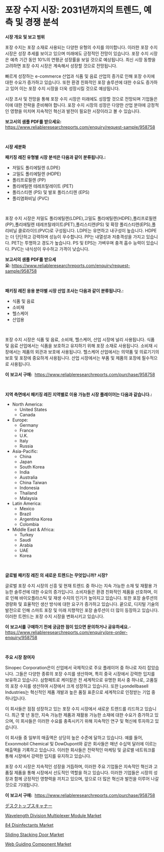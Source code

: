 <p><h1>포장 수지 시장: 2031년까지의 트렌드, 예측 및 경쟁 분석</h1></p><p><strong>시장 개요 및 보고 범위</strong></p>
<p><p>포장 수지는 포장 소재로 사용되는 다양한 유형의 수지를 의미합니다. 이러한 포장 수지 시장은 성장 추세를 보이고 있으며 미래에도 긍정적인 전망이 있습니다. 포장 수지 시장은 예측 기간 동안 10%의 연평균 성장률을 보일 것으로 예상됩니다. 최신 시장 동향을 고려하면 포장 수지 시장은 계속해서 성장할 것으로 전망됩니다. </p><p>빠르게 성장하는 e-commerce 산업과 식품 및 음료 산업의 증가로 인해 포장 수지에 대한 수요가 증가하고 있습니다. 또한 환경 친화적인 포장 솔루션에 대한 수요도 증가하고 있어 이는 포장 수지 시장을 더욱 성장시킬 것으로 예상됩니다. </p><p>시장 조사 및 전망을 통해 포장 수지 시장은 미래에도 성장할 것으로 전망되며 기업들은 이에 대한 전략을 준비해야 합니다. 포장 수지 시장의 성장은 다양한 산업 분야에 긍정적인 영향을 미치며 지속적인 혁신과 발전이 필요한 시장이라고 볼 수 있습니다.</p></p>
<p><strong>보고서의 샘플 PDF를 받으세요:</strong> <a href="https://www.reliableresearchreports.com/enquiry/request-sample/958758">https://www.reliableresearchreports.com/enquiry/request-sample/958758</a></p>
<p>&nbsp;</p>
<p><strong>시장 세분화</strong></p>
<p><strong>패키징 레진 유형별 시장 분석은 다음과 같이 분류됩니다.:</strong></p>
<p><ul><li>저밀도 폴리에틸렌 (LDPE)</li><li>고밀도 폴리에틸렌 (HDPE)</li><li>폴리프로필렌 (PP)</li><li>폴리에틸렌 테레프탈레이트 (PET)</li><li>폴리스티렌 (PS) 및 발포 폴리스티렌 (EPS)</li><li>폴리염화비닐 (PVC)</li></ul></p>
<p>&nbsp;</p>
<p><p>포장 수지 시장은 저밀도 폴리에틸렌(LDPE),고밀도 폴리에틸렌(HDPE),폴리프로필렌(PP),폴리에틸렌 테레프탈레이트(PET),폴리스티렌(PS) 및 확장 폴리스티렌(EPS),폴리비닐 클로라이드(PVC)로 구성됩니다. LDPE는 유연하고 내구성이 높습니다. HDPE는 더 단단하고 강력하며 성능이 우수합니다. PP는 내열성과 저충격성을 가지고 있습니다. PET는 투명하고 경도가 높습니다. PS 및 EPS는 가벼우며 충격 흡수 능력이 있습니다. PVC는 내식성이 우수하고 가격이 낮습니다.</p></p>
<p><strong>보고서의 샘플 PDF를 받으세요:</strong>&nbsp;<a href="https://www.reliableresearchreports.com/enquiry/request-sample/958758">https://www.reliableresearchreports.com/enquiry/request-sample/958758</a></p>
<p>&nbsp;</p>
<p><strong> 패키징 레진 응용 분야별 시장 산업 조사는 다음과 같이 분류됩니다.:</strong></p>
<p><ul><li>식품 및 음료</li><li>소비재</li><li>헬스케어</li><li>산업용</li></ul></p>
<p>&nbsp;</p>
<p><p>포장 수지 시장은 식품 및 음료, 소비재, 헬스케어, 산업 시장에 널리 사용됩니다. 식품 및 음료 산업에서는 식품을 보호하고 유지하기 위해 포장 소재로 사용됩니다. 소비재 시장에서는 제품의 외관과 보호에 사용됩니다. 헬스케어 산업에서는 의약품 및 의료기기의 보호 및 포장에 중요하게 사용됩니다. 산업 시장에서는 부품 및 제품의 포장에 필수적으로 사용됩니다.</p></p>
<p><strong>이 보고서 구매:</strong>&nbsp; <a href="https://www.reliableresearchreports.com/purchase/958758">https://www.reliableresearchreports.com/purchase/958758</a></p>
<p>&nbsp;</p>
<p><strong>지역 측면에서 패키징 레진 지역별로 이용 가능한 시장 플레이어는 다음과 같습니다.:</strong></p>
<p><ul>
    <li>
        North America:
        <ul>
            <li>United States</li>
            <li>Canada</li>
        </ul>
    </li>
    <li>
        Europe:
        <ul>
            <li>Germany</li>
            <li>France</li>
            <li>U.K.</li>
            <li>Italy</li>
            <li>Russia</li>
        </ul>
    </li>
    <li>
        Asia-Pacific:
        <ul>
            <li>China</li>
            <li>Japan</li>
            <li>South Korea</li>
            <li>India</li>
            <li>Australia</li>
            <li>China Taiwan</li>
            <li>Indonesia</li>
            <li>Thailand</li>
            <li>Malaysia</li>
        </ul>
    </li>
    <li>
        Latin America:
        <ul>
            <li>Mexico</li>
            <li>Brazil</li>
            <li>Argentina Korea</li>
            <li>Colombia</li>
        </ul>
    </li>
    <li>
        Middle East & Africa:
        <ul>
            <li>Turkey</li>
            <li>Saudi</li>
            <li>Arabia</li>
            <li>UAE</li>
            <li>Korea</li>
        </ul>
    </li>
    </ul></p>
<p>&nbsp;</p>
<p><strong>글로벌 패키징 레진 의 새로운 트렌드는 무엇입니까? 시장?</strong></p>
<p><p>글로벌 포장 수지 시장의 신흥 및 현재 트렌드 중 하나는 지속 가능한 소재 및 재활용 가능한 솔루션에 대한 수요의 증가입니다. 소비자들은 환경 친화적인 제품을 선호하며, 이로 인해 바이오플라스틱 및 재생 수지의 인기가 높아지고 있습니다. 또한 포장 솔루션의 경량화 및 효율적인 생산 방식에 대한 요구가 증가하고 있습니다. 끝으로, 디지털 기술의 발전으로 인해 스마트 포장 및 미래 지향적인 포장 솔루션이 더 많이 등장하고 있습니다. 이러한 트렌드는 포장 수지 시장을 변화시키고 있습니다.</p></p>
<p><strong>이 보고서를 구매하기 전에 궁금한 점이 있으면 문의하거나 공유하세요.</strong>- <a href="https://www.reliableresearchreports.com/enquiry/pre-order-enquiry/958758">https://www.reliableresearchreports.com/enquiry/pre-order-enquiry/958758</a></p>
<p>&nbsp;</p>
<p><strong>주요 시장 참여자</strong></p>
<p><p>Sinopec Corporation은이 산업에서 국제적으로 주요 플레이어 중 하나로 자리 잡았습니다. 그들은 다양한 종류의 포장 수지를 생산하며, 특히 중국 시장에서 강력한 입지를 보유하고 있습니다. 삼항페트로 케미칼은 전 세계적으로 유명한 회사 중 하나로, 고품질의 포장 수지를 생산하여 시장에서 크게 성장하고 있습니다. 또한 Lyondellbasell Industries는 혁신적인 제품 개발과 높은 품질 표준으로 세계적으로 인정받는 기업 중 하나입니다.</p><p>이 회사들은 점점 성장하고 있는 포장 수지 시장에서 새로운 트렌드를 리드하고 있습니다. 최근 몇 년 동안, 지속 가능한 제품과 재활용 가능한 소재에 대한 수요가 증가하고 있으며, 이 회사들은 이러한 수요를 충족시키기 위해 지속적인 연구 및 혁신에 투자하고 있습니다.</p><p>이 회사들 중 일부의 매출액은 상당히 높은 수준에 달하고 있습니다. 예를 들어, Exxonmobil Chemical 및 DowDupont와 같은 회사들은 매년 수십억 달러에 이르는 매출액을 기록하고 있습니다. 이러한 회사들은 전략적인 마케팅 및 글로벌 네트워크를 통해 시장에서 강력한 입지를 유지하고 있습니다.</p><p>포장 수지 시장은 지속적인 성장을 거듭하며, 이러한 주요 기업들은 지속적인 혁신과 고품질 제품을 통해 시장에서 선도적인 역할을 하고 있습니다. 이러한 기업들은 시장의 성장과 함께 긍정적인 영향력을 끼치고 있으며, 앞으로 더 많은 혁신과 발전을 이루어 나갈 것으로 기대됩니다.</p></p>
<p><strong>이 보고서 구매:</strong>&nbsp;&nbsp;<a href="https://www.reliableresearchreports.com/purchase/958758">https://www.reliableresearchreports.com/purchase/958758</a></p>
<p><p><a href="https://github.com/ycmtqqhvk3273/Market-Research-Report-List-1/blob/main/1829076187269.md">デスクトップスキャナー</a></p><p><a href="https://issuu.com/reportprime-2/docs/wavelength-division-multiplexer-module-market-size">Wavelength Division Multiplexer Module Market</a></p><p><a href="https://full-wildebeest-80b.notion.site/84-Disinfectants-Market-Size-Furnishes-Valuable-Information-Encompassing-Market-Share-Market-Trends-aabef7ec4e9246ccb95b916ed0aacf58">84 Disinfectants Market</a></p><p><a href="https://issuu.com/reportprime-2/docs/sliding-stacking-door-market-size-2030.pptx">Sliding Stacking Door Market</a></p><p><a href="https://github.com/irfadac/Market-Research-Report-List-2/blob/main/web-guiding-component-market.md">Web Guiding Component Market</a></p></p>
